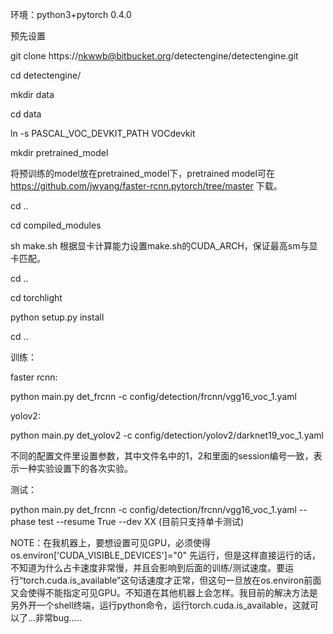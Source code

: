环境：python3+pytorch 0.4.0

预先设置

git clone https://nkwwb@bitbucket.org/detectengine/detectengine.git

cd detectengine/

mkdir data

cd data

ln -s PASCAL_VOC_DEVKIT_PATH VOCdevkit

mkdir pretrained_model

将预训练的model放在pretrained_model下，pretrained model可在 https://github.com/jwyang/faster-rcnn.pytorch/tree/master 下载。

cd ..

cd compiled_modules

sh make.sh  根据显卡计算能力设置make.sh的CUDA_ARCH，保证最高sm与显卡匹配。

cd ..

cd torchlight

python setup.py install

cd ..

训练：

faster rcnn: 

python main.py det_frcnn -c config/detection/frcnn/vgg16\_voc\_1.yaml



yolov2:

python main.py det_yolov2 -c config/detection/yolov2/darknet19\_voc\_1.yaml

不同的配置文件里设置参数，其中文件名中的1，2和里面的session编号一致，表示一种实验设置下的各次实验。



测试：

python main.py det_frcnn -c config/detection/frcnn/vgg16\_voc\_1.yaml --phase test --resume True --dev XX (目前只支持单卡测试)



NOTE：在我机器上，要想设置可见GPU，必须使得os.environ['CUDA_VISIBLE_DEVICES']="0" 先运行，但是这样直接运行的话，不知道为什么占卡速度非常慢，并且会影响到后面的训练/测试速度。要运行“torch.cuda.is_available”这句话速度才正常，但这句一旦放在os.environ前面又会使得不能指定可见GPU。不知道在其他机器上会怎样。我目前的解决方法是另外开一个shell终端，运行python命令，运行torch.cuda.is_available，这就可以了...非常bug.....